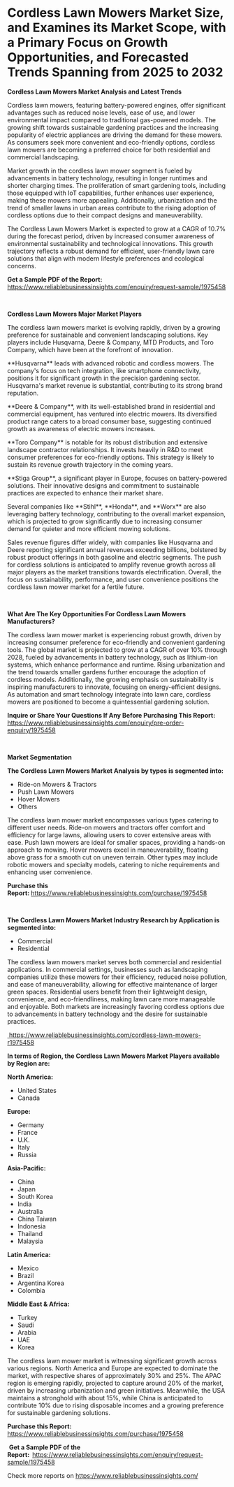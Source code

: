 <p><h1>Cordless Lawn Mowers Market Size, and Examines its Market Scope, with a Primary Focus on Growth Opportunities, and Forecasted Trends Spanning from 2025 to 2032</h1></p><p><strong>Cordless Lawn Mowers Market Analysis and Latest Trends</strong></p>
<p><p>Cordless lawn mowers, featuring battery-powered engines, offer significant advantages such as reduced noise levels, ease of use, and lower environmental impact compared to traditional gas-powered models. The growing shift towards sustainable gardening practices and the increasing popularity of electric appliances are driving the demand for these mowers. As consumers seek more convenient and eco-friendly options, cordless lawn mowers are becoming a preferred choice for both residential and commercial landscaping.</p><p>Market growth in the cordless lawn mower segment is fueled by advancements in battery technology, resulting in longer runtimes and shorter charging times. The proliferation of smart gardening tools, including those equipped with IoT capabilities, further enhances user experience, making these mowers more appealing. Additionally, urbanization and the trend of smaller lawns in urban areas contribute to the rising adoption of cordless options due to their compact designs and maneuverability.</p><p>The Cordless Lawn Mowers Market is expected to grow at a CAGR of 10.7% during the forecast period, driven by increased consumer awareness of environmental sustainability and technological innovations. This growth trajectory reflects a robust demand for efficient, user-friendly lawn care solutions that align with modern lifestyle preferences and ecological concerns.</p></p>
<p><strong>Get a Sample PDF of the Report:&nbsp;</strong> <a href="https://www.reliablebusinessinsights.com/enquiry/request-sample/1975458?utm_campaign=2190&utm_medium=2&utm_source=Github&utm_content=ia&utm_term=10042025&utm_id=cordless-lawn-mowers">https://www.reliablebusinessinsights.com/enquiry/request-sample/1975458</a></p>
<p>&nbsp;</p>
<p><strong>Cordless Lawn Mowers Major Market Players</strong></p>
<p><p>The cordless lawn mowers market is evolving rapidly, driven by a growing preference for sustainable and convenient landscaping solutions. Key players include Husqvarna, Deere & Company, MTD Products, and Toro Company, which have been at the forefront of innovation.</p><p>**Husqvarna** leads with advanced robotic and cordless mowers. The company's focus on tech integration, like smartphone connectivity, positions it for significant growth in the precision gardening sector. Husqvarna's market revenue is substantial, contributing to its strong brand reputation.</p><p>**Deere & Company**, with its well-established brand in residential and commercial equipment, has ventured into electric mowers. Its diversified product range caters to a broad consumer base, suggesting continued growth as awareness of electric mowers increases.</p><p>**Toro Company** is notable for its robust distribution and extensive landscape contractor relationships. It invests heavily in R&D to meet consumer preferences for eco-friendly options. This strategy is likely to sustain its revenue growth trajectory in the coming years.</p><p>**Stiga Group**, a significant player in Europe, focuses on battery-powered solutions. Their innovative designs and commitment to sustainable practices are expected to enhance their market share. </p><p>Several companies like **Stihl**, **Honda**, and **Worx** are also leveraging battery technology, contributing to the overall market expansion, which is projected to grow significantly due to increasing consumer demand for quieter and more efficient mowing solutions.</p><p>Sales revenue figures differ widely, with companies like Husqvarna and Deere reporting significant annual revenues exceeding billions, bolstered by robust product offerings in both gasoline and electric segments. The push for cordless solutions is anticipated to amplify revenue growth across all major players as the market transitions towards electrification. Overall, the focus on sustainability, performance, and user convenience positions the cordless lawn mower market for a fertile future.</p></p>
<p>&nbsp;</p>
<p><strong>What Are The Key Opportunities For Cordless Lawn Mowers Manufacturers?</strong></p>
<p><p>The cordless lawn mower market is experiencing robust growth, driven by increasing consumer preference for eco-friendly and convenient gardening tools. The global market is projected to grow at a CAGR of over 10% through 2028, fueled by advancements in battery technology, such as lithium-ion systems, which enhance performance and runtime. Rising urbanization and the trend towards smaller gardens further encourage the adoption of cordless models. Additionally, the growing emphasis on sustainability is inspiring manufacturers to innovate, focusing on energy-efficient designs. As automation and smart technology integrate into lawn care, cordless mowers are positioned to become a quintessential gardening solution.</p></p>
<p><strong>Inquire or Share Your Questions If Any Before Purchasing This Report:</strong> <a href="https://www.reliablebusinessinsights.com/enquiry/pre-order-enquiry/1975458?utm_campaign=2190&utm_medium=2&utm_source=Github&utm_content=ia&utm_term=10042025&utm_id=cordless-lawn-mowers">https://www.reliablebusinessinsights.com/enquiry/pre-order-enquiry/1975458</a></p>
<p>&nbsp;</p>
<p><strong>Market Segmentation</strong></p>
<p><strong>The Cordless Lawn Mowers Market Analysis by types is segmented into:</strong></p>
<p><ul><li>Ride-on Mowers & Tractors</li><li>Push Lawn Mowers</li><li>Hover Mowers</li><li>Others</li></ul></p>
<p><p>The cordless lawn mower market encompasses various types catering to different user needs. Ride-on mowers and tractors offer comfort and efficiency for large lawns, allowing users to cover extensive areas with ease. Push lawn mowers are ideal for smaller spaces, providing a hands-on approach to mowing. Hover mowers excel in maneuverability, floating above grass for a smooth cut on uneven terrain. Other types may include robotic mowers and specialty models, catering to niche requirements and enhancing user convenience.</p></p>
<p><strong>Purchase this Report:&nbsp;</strong><a href="https://www.reliablebusinessinsights.com/purchase/1975458?utm_campaign=2190&utm_medium=2&utm_source=Github&utm_content=ia&utm_term=10042025&utm_id=cordless-lawn-mowers">https://www.reliablebusinessinsights.com/purchase/1975458</a></p>
<p>&nbsp;</p>
<p><strong>The Cordless Lawn Mowers Market Industry Research by Application is segmented into:</strong></p>
<p><ul><li>Commercial</li><li>Residential</li></ul></p>
<p><p>The cordless lawn mowers market serves both commercial and residential applications. In commercial settings, businesses such as landscaping companies utilize these mowers for their efficiency, reduced noise pollution, and ease of maneuverability, allowing for effective maintenance of larger green spaces. Residential users benefit from their lightweight design, convenience, and eco-friendliness, making lawn care more manageable and enjoyable. Both markets are increasingly favoring cordless options due to advancements in battery technology and the desire for sustainable practices.</p></p>
<p><a href="https://www.reliablebusinessinsights.com/cordless-lawn-mowers-r1975458?utm_campaign=2190&utm_medium=2&utm_source=Github&utm_content=ia&utm_term=10042025&utm_id=cordless-lawn-mowers">&nbsp;https://www.reliablebusinessinsights.com/cordless-lawn-mowers-r1975458</a></p>
<p><strong>In terms of Region, the Cordless Lawn Mowers Market Players available by Region are:</strong></p>
<p>
    <p> <strong> North America: </strong>
        <ul>
            <li>United States</li>
            <li>Canada</li>
        </ul>
        </p> 
    <p> <strong> Europe: </strong>
        <ul>
            <li>Germany</li>
            <li>France</li>
            <li>U.K.</li>
            <li>Italy</li>
            <li>Russia</li>
        </ul>
        </p> 
    <p> <strong> Asia-Pacific: </strong>
        <ul>
            <li>China</li>
            <li>Japan</li>
            <li>South Korea</li>
            <li>India</li>
            <li>Australia</li>
            <li>China Taiwan</li>
            <li>Indonesia</li>
            <li>Thailand</li>
            <li>Malaysia</li>
        </ul>
        </p> 
    <p> <strong> Latin America: </strong>
        <ul>
            <li>Mexico</li>
            <li>Brazil</li>
            <li>Argentina Korea</li>
            <li>Colombia</li>
        </ul>
        </p> 
    <p> <strong> Middle East & Africa: </strong>
        <ul>
            <li>Turkey</li>
            <li>Saudi</li>
            <li>Arabia</li>
            <li>UAE</li>
            <li>Korea</li>
        </ul>
    </p>
    </p>
<p><p>The cordless lawn mower market is witnessing significant growth across various regions. North America and Europe are expected to dominate the market, with respective shares of approximately 30% and 25%. The APAC region is emerging rapidly, projected to capture around 20% of the market, driven by increasing urbanization and green initiatives. Meanwhile, the USA maintains a stronghold with about 15%, while China is anticipated to contribute 10% due to rising disposable incomes and a growing preference for sustainable gardening solutions.</p></p>
<p><strong>Purchase this Report: </strong><a href="https://www.reliablebusinessinsights.com/purchase/1975458?utm_campaign=2190&utm_medium=2&utm_source=Github&utm_content=ia&utm_term=10042025&utm_id=cordless-lawn-mowers">https://www.reliablebusinessinsights.com/purchase/1975458</a></p>
<p>&nbsp;<strong>Get a Sample PDF of the Report:&nbsp;&nbsp;</strong><a href="https://www.reliablebusinessinsights.com/enquiry/request-sample/1975458?utm_campaign=2190&utm_medium=2&utm_source=Github&utm_content=ia&utm_term=10042025&utm_id=cordless-lawn-mowers">https://www.reliablebusinessinsights.com/enquiry/request-sample/1975458</a></p>
<p><strong></strong></p>
<p>Check more reports on <a href="https://www.reliablebusinessinsights.com/?utm_campaign=2190&utm_medium=2&utm_source=Github&utm_content=ia&utm_term=10042025&utm_id=cordless-lawn-mowers">https://www.reliablebusinessinsights.com/</a></p>